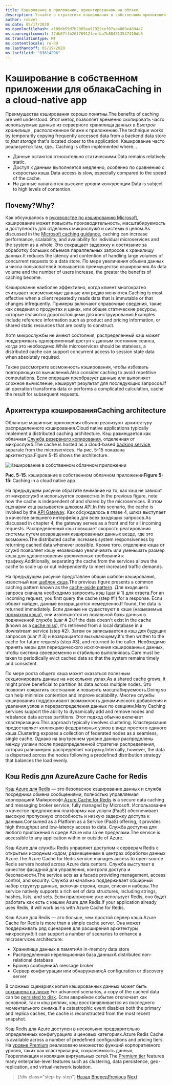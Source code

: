 ```yaml
---
title: Кэширование в приложении, ориентированном на облако
description: Узнайте о стратегиях кэширования в собственном приложении для облака.
author: robvet
ms.date: 05/17/2020
ms.openlocfilehash: a109db59d7b2005ea97922eef07ae4869e4894a7
ms.sourcegitcommit: 27db07ffb26f76912feefba7b884313547410db5
ms.translationtype: MT
ms.contentlocale: ru-RU
ms.lasthandoff: 05/19/2020
ms.locfileid: "83614296"
---
```

# <a name="caching-in-a-cloud-native-app"></a><span data-ttu-id="056db-103">Кэширование в собственном приложении для облака</span><span class="sxs-lookup"><span data-stu-id="056db-103">Caching in a cloud-native app</span></span>

<span data-ttu-id="056db-104">Преимущества кэширования хорошо понятны.</span><span class="sxs-lookup"><span data-stu-id="056db-104">The benefits of caching are well understood.</span></span> <span data-ttu-id="056db-105">Этот метод позволяет временно скопировать часто используемые данные из серверного хранилища данных в *Быстрое хранилище* , расположенное ближе к приложению.</span><span class="sxs-lookup"><span data-stu-id="056db-105">The technique works by temporarily copying frequently accessed data from a backend data store to *fast storage* that's located closer to the application.</span></span> <span data-ttu-id="056db-106">Кэширование часто реализуется там, где...</span><span class="sxs-lookup"><span data-stu-id="056db-106">Caching is often implemented where...</span></span>

- <span data-ttu-id="056db-107">Данные остаются относительно статическими.</span><span class="sxs-lookup"><span data-stu-id="056db-107">Data remains relatively static.</span></span>
- <span data-ttu-id="056db-108">Доступ к данным выполняется медленно, особенно по сравнению с скоростью кэша.</span><span class="sxs-lookup"><span data-stu-id="056db-108">Data access is slow, especially compared to the speed of the cache.</span></span>
- <span data-ttu-id="056db-109">На данные налагаются высокие уровни конкуренции.</span><span class="sxs-lookup"><span data-stu-id="056db-109">Data is subject to high levels of contention.</span></span>

## <a name="why"></a><span data-ttu-id="056db-110">Почему?</span><span class="sxs-lookup"><span data-stu-id="056db-110">Why?</span></span>

<span data-ttu-id="056db-111">Как обсуждалось в [руководстве по кэшированию Microsoft](https://docs.microsoft.com/azure/architecture/best-practices/caching), кэширование может повысить производительность, масштабируемость и доступность для отдельных микрослужб и системы в целом.</span><span class="sxs-lookup"><span data-stu-id="056db-111">As discussed in the [Microsoft caching guidance](https://docs.microsoft.com/azure/architecture/best-practices/caching), caching can increase performance, scalability, and availability for individual microservices and the system as a whole.</span></span> <span data-ttu-id="056db-112">Это сокращает задержку и состязание за обработку больших объемов параллельных запросов к хранилищу данных.</span><span class="sxs-lookup"><span data-stu-id="056db-112">It reduces the latency and contention of handling large volumes of concurrent requests to a data store.</span></span> <span data-ttu-id="056db-113">По мере увеличения объема данных и числа пользователей повышается преимущество кэширования.</span><span class="sxs-lookup"><span data-stu-id="056db-113">As data volume and the number of users increase, the greater the benefits of caching become.</span></span>

<span data-ttu-id="056db-114">Кэширование наиболее эффективно, когда клиент многократно считывает неизменяемые данные или редко меняются.</span><span class="sxs-lookup"><span data-stu-id="056db-114">Caching is most effective when a client repeatedly reads data that is immutable or that changes infrequently.</span></span> <span data-ttu-id="056db-115">Примеры включают справочные сведения, такие как сведения о продуктах и ценах, или общие статические ресурсы, которые являются дорогостоящими для конструирования.</span><span class="sxs-lookup"><span data-stu-id="056db-115">Examples include reference information such as product and pricing information, or shared static resources that are costly to construct.</span></span>

<span data-ttu-id="056db-116">Хотя микрослужбы не имеют состояния, распределенный кэш может поддерживать одновременный доступ к данным состояния сеанса, когда это необходимо.</span><span class="sxs-lookup"><span data-stu-id="056db-116">While microservices should be stateless, a distributed cache can support concurrent access to session state data when absolutely required.</span></span>

<span data-ttu-id="056db-117">Также рассмотрите возможность кэширования, чтобы избежать повторяющихся вычислений.</span><span class="sxs-lookup"><span data-stu-id="056db-117">Also consider caching to avoid repetitive computations.</span></span> <span data-ttu-id="056db-118">Если операция преобразует данные или выполняет сложное вычисление, кэширует результат для последующих запросов.</span><span class="sxs-lookup"><span data-stu-id="056db-118">If an operation transforms data or performs a complicated calculation, cache the result for subsequent requests.</span></span>

## <a name="caching-architecture"></a><span data-ttu-id="056db-119">Архитектура кэширования</span><span class="sxs-lookup"><span data-stu-id="056db-119">Caching architecture</span></span>

<span data-ttu-id="056db-120">Облачные машинные приложения обычно реализуют архитектуру распределенного кэширования.</span><span class="sxs-lookup"><span data-stu-id="056db-120">Cloud native applications typically implement a distributed caching architecture.</span></span> <span data-ttu-id="056db-121">Кэш размещается как облачная [Служба резервного копирования](./definition.md#backing-services), отделенная от микрослужб.</span><span class="sxs-lookup"><span data-stu-id="056db-121">The cache is hosted as a cloud-based [backing service](./definition.md#backing-services), separate from the microservices.</span></span> <span data-ttu-id="056db-122">На рис. 5-15 показана архитектура.</span><span class="sxs-lookup"><span data-stu-id="056db-122">Figure 5-15 shows the architecture.</span></span>

![Кэширование в собственном облачном приложении](media/caching-in-a-cloud-native-app.png)

<span data-ttu-id="056db-124">**Рис. 5-15**. кэширование в собственном облачном приложении</span><span class="sxs-lookup"><span data-stu-id="056db-124">**Figure 5-15**: Caching in a cloud native app</span></span>

<span data-ttu-id="056db-125">На предыдущем рисунке обратите внимание на то, как кэш не зависит от микрослужб и используется совместно.</span><span class="sxs-lookup"><span data-stu-id="056db-125">In the previous figure, note how the cache is independent of and shared by the microservices.</span></span> <span data-ttu-id="056db-126">В этом сценарии кэш вызывается [шлюзом API](./front-end-communication.md).</span><span class="sxs-lookup"><span data-stu-id="056db-126">In this scenario, the cache is invoked by the [API Gateway](./front-end-communication.md).</span></span> <span data-ttu-id="056db-127">Как обсуждалось в главе 4, шлюз выступает в качестве внешнего интерфейса для всех входящих запросов.</span><span class="sxs-lookup"><span data-stu-id="056db-127">As discussed in chapter 4, the gateway serves as a front end for all incoming requests.</span></span> <span data-ttu-id="056db-128">Распределенный кэш повышает скорость реагирования системы путем возвращения кэшированных данных везде, где это возможно.</span><span class="sxs-lookup"><span data-stu-id="056db-128">The distributed cache increases system responsiveness by returning cached data whenever possible.</span></span> <span data-ttu-id="056db-129">Кроме того, отделение кэша от служб позволяет кэшу независимо увеличивать или уменьшать размер кэша для удовлетворения увеличенных требований к трафику.</span><span class="sxs-lookup"><span data-stu-id="056db-129">Additionally, separating the cache from the services allows the cache to scale up or out independently to meet increased traffic demands.</span></span>

<span data-ttu-id="056db-130">На предыдущем рисунке представлен общий шаблон кэширования, известный как [шаблон кэша](https://docs.microsoft.com/azure/architecture/patterns/cache-aside).</span><span class="sxs-lookup"><span data-stu-id="056db-130">The previous figure presents a common caching pattern known as the [cache-aside pattern](https://docs.microsoft.com/azure/architecture/patterns/cache-aside).</span></span> <span data-ttu-id="056db-131">Для входящего запроса сначала необходимо запросить кэш (шаг \# 1) для ответа.</span><span class="sxs-lookup"><span data-stu-id="056db-131">For an incoming request, you first query the cache (step \#1) for a response.</span></span> <span data-ttu-id="056db-132">Если объект найден, данные возвращаются немедленно.</span><span class="sxs-lookup"><span data-stu-id="056db-132">If found, the data is returned immediately.</span></span> <span data-ttu-id="056db-133">Если данные не существуют в кэше (называемые [промахом кэша](https://www.techopedia.com/definition/6308/cache-miss)), они извлекаются из локальной базы данных в подчиненной службе (шаг \# 2).</span><span class="sxs-lookup"><span data-stu-id="056db-133">If the data doesn't exist in the cache (known as a [cache miss](https://www.techopedia.com/definition/6308/cache-miss)), it's retrieved from a local database in a downstream service (step \#2).</span></span> <span data-ttu-id="056db-134">Затем он записывается в кэш для будущих запросов (шаг \# 3) и возвращается вызывающему.</span><span class="sxs-lookup"><span data-stu-id="056db-134">It's then written to the cache for future requests (step \#3), and returned to the caller.</span></span> <span data-ttu-id="056db-135">Необходимо принять меры для периодического исключения кэшированных данных, чтобы система своевременно и стабильно выполнялась.</span><span class="sxs-lookup"><span data-stu-id="056db-135">Care must be taken to periodically evict cached data so that the system remains timely and consistent.</span></span>

<span data-ttu-id="056db-136">По мере роста общего кэша может оказаться полезным секционировать данные на нескольких узлах.</span><span class="sxs-lookup"><span data-stu-id="056db-136">As a shared cache grows, it might prove beneficial to partition its data across multiple nodes.</span></span> <span data-ttu-id="056db-137">Это позволит сократить состязание и повысить масштабируемость.</span><span class="sxs-lookup"><span data-stu-id="056db-137">Doing so can help minimize contention and improve scalability.</span></span> <span data-ttu-id="056db-138">Многие службы кэширования поддерживают возможность динамического добавления и удаления узлов и перераспределения данных по секциям.</span><span class="sxs-lookup"><span data-stu-id="056db-138">Many Caching services support the ability to dynamically add and remove nodes and rebalance data across partitions.</span></span> <span data-ttu-id="056db-139">Этот подход обычно включает кластеризацию.</span><span class="sxs-lookup"><span data-stu-id="056db-139">This approach typically involves clustering.</span></span> <span data-ttu-id="056db-140">Кластеризация предоставляет коллекцию федеративных узлов в виде простого единого кэша.</span><span class="sxs-lookup"><span data-stu-id="056db-140">Clustering exposes a collection of federated nodes as a seamless, single cache.</span></span> <span data-ttu-id="056db-141">Однако на внутреннем уровне данные распределены между узлами после предопределенной стратегии распределения, которая равномерно распределяет нагрузку.</span><span class="sxs-lookup"><span data-stu-id="056db-141">Internally, however, the data is dispersed across the nodes following a predefined distribution strategy that balances the load evenly.</span></span>

## <a name="azure-cache-for-redis"></a><span data-ttu-id="056db-142">Кэш Redis для Azure</span><span class="sxs-lookup"><span data-stu-id="056db-142">Azure Cache for Redis</span></span>

<span data-ttu-id="056db-143">[Кэш Azure для Redis](https://azure.microsoft.com/services/cache/) — это безопасное кэширование данных и служба посредника обмена сообщениями, полностью управляемая корпорацией Майкрософт.</span><span class="sxs-lookup"><span data-stu-id="056db-143">[Azure Cache for Redis](https://azure.microsoft.com/services/cache/) is a secure data caching and messaging broker service, fully managed by Microsoft.</span></span> <span data-ttu-id="056db-144">Использование в качестве предложения платформы как услуги (PaaS) обеспечивает высокую пропускную способность и низкую задержку доступа к данным.</span><span class="sxs-lookup"><span data-stu-id="056db-144">Consumed as a Platform as a Service (PaaS) offering, it provides high throughput and low-latency access to data.</span></span> <span data-ttu-id="056db-145">Служба доступна для любого приложения в среде Azure или за ее пределами.</span><span class="sxs-lookup"><span data-stu-id="056db-145">The service is accessible to any application within or outside of Azure.</span></span>

<span data-ttu-id="056db-146">Кэш Azure для службы Redis управляет доступом к серверам Redis с открытым исходным кодом, размещенным в центрах обработки данных Azure.</span><span class="sxs-lookup"><span data-stu-id="056db-146">The Azure Cache for Redis service manages access to open-source Redis servers hosted across Azure data centers.</span></span> <span data-ttu-id="056db-147">Служба выступает в качестве фасадной для управления, контроля доступа и безопасности.</span><span class="sxs-lookup"><span data-stu-id="056db-147">The service acts as a facade providing management, access control, and security.</span></span> <span data-ttu-id="056db-148">Служба изначально поддерживает обширный набор структур данных, включая строки, хэши, списки и наборы.</span><span class="sxs-lookup"><span data-stu-id="056db-148">The service natively supports a rich set of data structures, including strings, hashes, lists, and sets.</span></span> <span data-ttu-id="056db-149">Если приложение уже использует Redis, оно будет работать как есть с кэшем Azure для Redis.</span><span class="sxs-lookup"><span data-stu-id="056db-149">If your application already uses Redis, it will work as-is with Azure Cache for Redis.</span></span>

<span data-ttu-id="056db-150">Кэш Azure для Redis — это больше, чем простой сервер кэша.</span><span class="sxs-lookup"><span data-stu-id="056db-150">Azure Cache for Redis is more than a simple cache server.</span></span> <span data-ttu-id="056db-151">Она может поддерживать ряд сценариев для расширения архитектуры микрослужб:</span><span class="sxs-lookup"><span data-stu-id="056db-151">It can support a number of scenarios to enhance a microservices architecture:</span></span>

- <span data-ttu-id="056db-152">Хранилище данных в памяти</span><span class="sxs-lookup"><span data-stu-id="056db-152">An in-memory data store</span></span>
- <span data-ttu-id="056db-153">Распределенная нереляционная база данных</span><span class="sxs-lookup"><span data-stu-id="056db-153">A distributed non-relational database</span></span>
- <span data-ttu-id="056db-154">Брокер сообщений</span><span class="sxs-lookup"><span data-stu-id="056db-154">A message broker</span></span>
- <span data-ttu-id="056db-155">Сервер конфигурации или обнаружения;</span><span class="sxs-lookup"><span data-stu-id="056db-155">A configuration or discovery server</span></span>
  
<span data-ttu-id="056db-156">В сложных сценариях копия кэшированных данных может быть [сохранена на диске](https://docs.microsoft.com/azure/azure-cache-for-redis/cache-how-to-premium-persistence).</span><span class="sxs-lookup"><span data-stu-id="056db-156">For advanced scenarios, a copy of the cached data can be [persisted to disk](https://docs.microsoft.com/azure/azure-cache-for-redis/cache-how-to-premium-persistence).</span></span> <span data-ttu-id="056db-157">Если аварийное событие отключает как основной, так и кэш реплик, кэш восстанавливается из последнего моментального снимка.</span><span class="sxs-lookup"><span data-stu-id="056db-157">If a catastrophic event disables both the primary and replica caches, the cache is reconstructed from the most recent snapshot.</span></span>

<span data-ttu-id="056db-158">Кэш Redis для Azure доступен в нескольких предварительно определенных конфигурациях и ценовых категориях.</span><span class="sxs-lookup"><span data-stu-id="056db-158">Azure Redis Cache is available across a number of predefined configurations and pricing tiers.</span></span>  <span data-ttu-id="056db-159">На [уровне Premium](https://docs.microsoft.com/azure/azure-cache-for-redis/cache-premium-tier-intro) реализовано множество функций корпоративного уровня, таких как кластеризация, сохраняемость данных, Георепликация и изоляция виртуальных сетей.</span><span class="sxs-lookup"><span data-stu-id="056db-159">The [Premium tier](https://docs.microsoft.com/azure/azure-cache-for-redis/cache-premium-tier-intro) features many enterprise-level features such as clustering, data persistence, geo-replication, and virtual-network isolation.</span></span>

>[!div class="step-by-step"]
><span data-ttu-id="056db-160">[Назад](relational-vs-nosql-data.md)
>[Вперед](elastic-search-in-azure.md)</span><span class="sxs-lookup"><span data-stu-id="056db-160">[Previous](relational-vs-nosql-data.md)
[Next](elastic-search-in-azure.md)</span></span>

